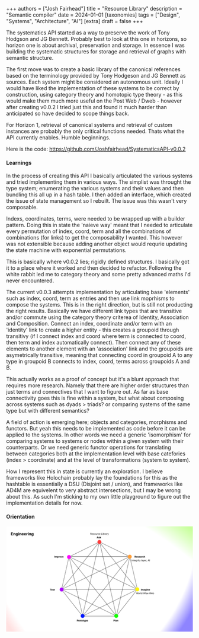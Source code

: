 +++
authors = ["Josh Fairhead"]
title = "Resource Library"
description = "Semantic compiler"
date = 2024-01-01
[taxonomies]
tags = ["Design", "Systems", "Architecture", "AI"]
[extra]
draft = false
+++

The systematics API started as a way to preserve the work of Tony Hodgson and JG Bennett. Probably best to look at this one in horizons, so horizon one is about archival, preservation and storage. In essence I was building the systematic structures for storage and retrieval of graphs with semantic structure. 

The first move was to create a basic library of the canonical references based on the terminology provided by Tony Hodgeson and JG Bennett as sources. Each system might be considered an autonomous unit. Ideally I would have liked the implementation of these systems to be correct by construction, using category theory and homotopic type theory - as this would make them much more useful on the Post Web / Dweb - however after creating v0.0.2 I tried just this and found it much harder than anticipated so have decided to scope things back. 

For Horizon 1, retrieval of canonical systems and retrieval of custom instances are probably the only critical functions needed. Thats what the API currently enables. Humble beginnings.

Here is the code:
https://github.com/Joshfairhead/SystematicsAPI-v0.0.2

#### Learnings

In the process of creating this API I basically articulated the various systems and tried implementing them in various ways. The simplist was throught the type system; enumerating the various systems and their values and then bundling this all up in a hash table. I then added an interface, which created the issue of state management so I rebuilt. The issue was this wasn't very composable.

Indexs, coordinates, terms, were needed to be wrapped up with a builder pattern. Doing this in state the 'naieve way' meant that I needed to articulate every permutation of index, coord, term and all the combinations of combinations (for links) to get the composability I wanted. This however was not extensible because adding another object would requrie updating the state machine with exponential permutations. 

This is basically where v0.0.2 lies; rigidly defined structures. I basically got it to a place where it worked and then decided to refactor. Following the white rabbit led me to category theory and some pretty advanced maths I'd never encountered.

The current v0.0.3 attempts implementation by articulating base 'elements' such as index, coord, term as entries and then use link moprhisms to compose the systems. This is in the right direction, but is still not producting the right results. Basically we have different link types that are transitive and/or commute using the category theory criterea of Identity, Association and Composition. Connect an index, coordinate and/or term with an 'identity' link to create a higher entity - this creates a groupoid through transitivy (if I connect index and coord where term is connected to coord, then term and index automatically connect). Then connect any of these elements to another element with an 'association' link and the groupoids are asymetrically transitive, meaning that connecting coord in groupoid A to any type in groupoid B connects to index, coord, terms across groupoids A and B. 

This actually works as a proof of concept but it's a blunt approach that requires more research. Namely that there are higher order structures than just terms and connectives that I want to figure out. As far as base connectivity goes this is fine within a system, but what about composing across systems such as dyads > triads? or comparing systems of the same type but with different semantics?

A field of action is emerging here; objects and categories, morphisms and functors. But yeah this needs to be implemented as code before it can be applied to the systems. In other words we need a generic 'isomorphism' for comparing systems to systems or nodes within a given system with their counterparts. Or we need generic functor operations for translating between categories both at the implementation level with base catefories (index > coordinate) and at the level of transformations (system to system).

How I represent this in state is currently an exploration. I believe frameworks like Holochain probably lay the foundations for this as the hashtable is essentially a DSU (Disjoint set / union), and frameworks like AD4M are equivelent to very abstract intersections, but I may be wrong about this. As such I'm sticking to my own little playground to figure out the implementation details for now. 

#### Orientation
![Engineering](content/portfolio/systematicsAPI/HeptadEngineeringSketch.png)






